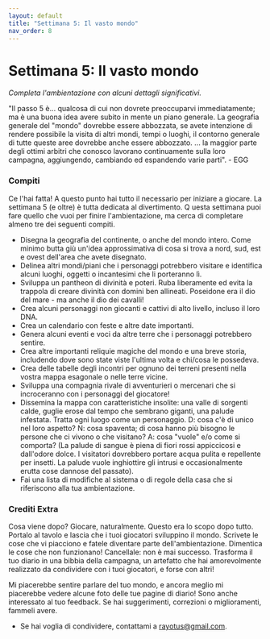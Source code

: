 ```yaml
---
layout: default
title: "Settimana 5: Il vasto mondo"
nav_order: 8
---
```

# Settimana 5: Il vasto mondo

*Completa l'ambientazione con alcuni dettagli significativi.*

"Il passo 5 è... qualcosa di cui non dovrete preoccuparvi immediatamente; ma è una buona idea avere subito in mente un piano generale. La geografia generale del "mondo" dovrebbe essere abbozzata, se avete intenzione di rendere possibile la visita di altri mondi, tempi o luoghi, il contorno generale di tutte queste aree dovrebbe anche essere abbozzato. ... la maggior parte degli ottimi arbitri che conosco lavorano continuamente sulla loro campagna, aggiungendo, cambiando ed espandendo varie parti". - EGG

### Compiti
Ce l'hai fatta! A questo punto hai tutto il necessario per iniziare a giocare. La settimana 5 (e oltre) è tutta dedicata al divertimento. Q uesta settimana puoi fare quello che vuoi per finire l'ambientazione, ma cerca di completare almeno tre dei seguenti compiti.

- Disegna la geografia del continente, o anche del mondo intero. Come minimo butta giù un'idea approssimativa di cosa si trova a nord, sud, est e ovest dell'area che avete disegnato.
- Delinea altri mondi/piani che i personaggi potrebbero visitare e identifica alcuni luoghi, oggetti o incantesimi che li porteranno lì.
- Sviluppa un pantheon di divinità e poteri. Ruba liberamente ed evita la trappola di creare divinità con domini ben allineati. Poseidone era il dio del mare - ma anche il dio dei cavalli!
- Crea alcuni personaggi non giocanti e cattivi di alto livello, incluso il loro DNA.
- Crea un calendario con feste e altre date importanti.
- Genera alcuni eventi e voci da altre terre che i personaggi potrebbero sentire.
- Crea altre importanti reliquie magiche del mondo e una breve storia, includendo dove sono state viste l'ultima volta e chi/cosa le possedeva.
- Crea delle tabelle degli incontri per ognuno dei terreni presenti nella vostra mappa esagonale o nelle terre vicine.
- Sviluppa una compagnia rivale di avventurieri o mercenari che si incroceranno con i personaggi del giocatore!
- Dissemina la mappa con caratteristiche insolite: una valle di sorgenti calde, guglie erose dal tempo che sembrano giganti, una palude infestata. Tratta ogni luogo come un personaggio. D: cosa c'è di unico nel loro aspetto? N: cosa spaventa; di cosa hanno più bisogno le persone che ci vivono o che visitano? A: cosa "vuole" e/o come si comporta? (La palude di sangue è piena di fiori rossi appiccicosi e dall'odore dolce. I visitatori dovrebbero portare acqua pulita e repellente per insetti. La palude vuole inghiottire gli intrusi e occasionalmente erutta cose dannose del passato).
- Fai una lista di modifiche al sistema o di regole della casa che si riferiscono alla tua ambientazione.

### Crediti Extra
Cosa viene dopo? Giocare, naturalmente. Questo era lo scopo dopo tutto. Portalo al tavolo e lascia che i tuoi giocatori sviluppino il mondo. Scrivete le cose che vi piacciono e fatele diventare parte dell'ambientazione. Dimentica le cose che non funzionano! Cancellale: non è mai successo. Trasforma il tuo diario in una bibbia della campagna, un artefatto che hai amorevolmente realizzato da condividere con i tuoi giocatori, e forse con altri!

Mi piacerebbe sentire parlare del tuo mondo, e ancora meglio mi piacerebbe vedere alcune foto delle tue pagine di diario! Sono anche interessato al tuo feedback. Se hai suggerimenti, correzioni o miglioramenti, fammeli avere.
- Se hai voglia di condividere, contattami a rayotus@gmail.com.
